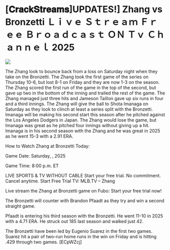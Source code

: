 # [𝐂𝐫𝐚𝐜𝐤𝐒𝐭𝐫𝐞𝐚𝐦𝐬]UPDATES!] Zhang vs Bronzetti Ｌｉｖｅ Ｓｔｒｅａｍ Ｆｒｅｅ Ｂｒｏａｄｃａｓｔ ＯＮ Ｔｖ Ｃｈａｎｎｅｌ  2025  
  
  
[![](https://i.imgur.com/qSNzIqt.png)](https://movie.rssnews.media/PFprPkW.php)  
  
The Zhang look to bounce back from a loss on Saturday night when they take on the Bronzetti. The Zhang took the first game of the series on Thursday 10-6, but lost 8-1 on Friday and they are now 1-3 on the season. The Zhang scored the first run of the game in the top of the second, but gave up two in the bottom of the inning and trailed the rest of the game. The Zhang managed just three hits and Jameson Taillon gave up six runs in four and a third innings. The Zhang will give the ball to Shota Imanaga on Saturday as they look to clinch at least a series split with the Bronzetti. Imanaga will be making his second start this season after he pitched against the Los Angeles Dodgers in Japan. The Zhang would lose the game, but Imanaga was great as he pitched four innings without giving up a hit. Imanaga is in his second season with the Zhang and he was great in 2025 as he went 15-3 with a 2.91 ERA.

How to Watch Zhang at Bronzetti Today:

Game Date: Saturday, , 2025

Game Time: 8:00 p.m. ET

LIVE SPORTS & TV WITHOUT CABLE
Start your free trial. No commitment. Cancel anytime.
Start Free Trial
TV: MLB.TV – Zhang

Live stream the Zhang at Bronzetti game on Fubo: Start your free trial now!

The Bronzetti will counter with Brandon Pfaadt as they try and win a second straight game.

Pfaadt is entering his third season with the Bronzetti. He went 11-10 in 2025 with a 4.71 ERA. He struck out 185 last season and walked just 42.

The Bronzetti have been led by Eugenio Suarez in the first two games. Suarez hit a pair of two-run home runs in the win on Friday and is hitting .429 through two games. [ECpWZcj]